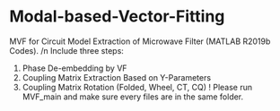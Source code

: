 # Modal-based-Vector-Fitting
MVF for Circuit Model Extraction of Microwave Filter (MATLAB R2019b Codes). 
/n Include three steps: 
1. Phase De-embedding by VF
2. Coupling Matrix Extraction Based on Y-Parameters
3. Coupling Matrix Rotation (Folded, Wheel, CT, CQ)
! Please run MVF_main and make sure every files are in the same folder.
